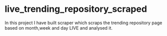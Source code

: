 # live_trending_repository_scraped
In this project I have built scraper which scraps the trending repository page based on month,week and day LIVE and analysed it.
